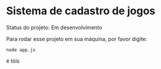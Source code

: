 <h1>Sistema de cadastro de jogos</h1>

Status do projeto: Em desenvolvimento

Para rodar esse projeto em sua máquina, por favor digite:

```
node app.js

```

é tóis
